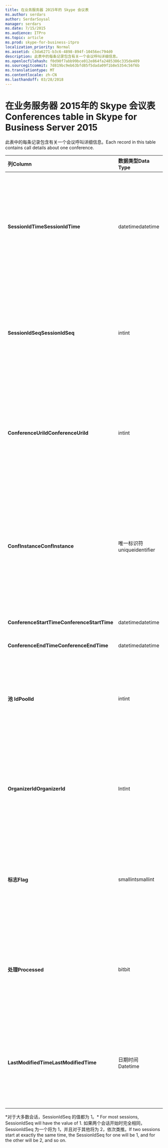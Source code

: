 ```yaml
---
title: 在业务服务器 2015年的 Skype 会议表
ms.author: serdars
author: SerdarSoysal
manager: serdars
ms.date: 7/15/2015
ms.audience: ITPro
ms.topic: article
ms.prod: skype-for-business-itpro
localization_priority: Normal
ms.assetid: c3da6271-b3c6-4898-894f-10456ec794d0
description: 此表中的每条记录包含有关一个会议呼叫详细信息。
ms.openlocfilehash: f0d90f7abb99bce012e864fa2485386c335de409
ms.sourcegitcommit: 7d819bc9eb63bfd85f5dada09f1b8e5354c56f6b
ms.translationtype: MT
ms.contentlocale: zh-CN
ms.lasthandoff: 03/28/2018
---
```

# <a name="conferences-table-in-skype-for-business-server-2015"></a><span data-ttu-id="b54e3-103">在业务服务器 2015年的 Skype 会议表</span><span class="sxs-lookup"><span data-stu-id="b54e3-103">Conferences table in Skype for Business Server 2015</span></span>
 
<span data-ttu-id="b54e3-104">此表中的每条记录包含有关一个会议呼叫详细信息。</span><span class="sxs-lookup"><span data-stu-id="b54e3-104">Each record in this table contains call details about one conference.</span></span>
  
|<span data-ttu-id="b54e3-105">**列**</span><span class="sxs-lookup"><span data-stu-id="b54e3-105">**Column**</span></span>|<span data-ttu-id="b54e3-106">**数据类型**</span><span class="sxs-lookup"><span data-stu-id="b54e3-106">**Data Type**</span></span>|<span data-ttu-id="b54e3-107">**键/索引**</span><span class="sxs-lookup"><span data-stu-id="b54e3-107">**Key/Index**</span></span>|<span data-ttu-id="b54e3-108">**详细信息**</span><span class="sxs-lookup"><span data-stu-id="b54e3-108">**Details**</span></span>|
|:-----|:-----|:-----|:-----|
|<span data-ttu-id="b54e3-109">**SessionIdTime**</span><span class="sxs-lookup"><span data-stu-id="b54e3-109">**SessionIdTime**</span></span> <br/> |<span data-ttu-id="b54e3-110">datetime</span><span class="sxs-lookup"><span data-stu-id="b54e3-110">datetime</span></span>  <br/> |<span data-ttu-id="b54e3-111">Primary</span><span class="sxs-lookup"><span data-stu-id="b54e3-111">Primary</span></span>  <br/> |<span data-ttu-id="b54e3-112">会议请求通过 CDR 代理被捕获的时间。</span><span class="sxs-lookup"><span data-stu-id="b54e3-112">Time that the conference request was captured by the CDR agent.</span></span> <span data-ttu-id="b54e3-113">只用作主键来唯一标识的会议实例。</span><span class="sxs-lookup"><span data-stu-id="b54e3-113">Used only as a primary key to uniquely identify a conference instance.</span></span>  <br/> |
|<span data-ttu-id="b54e3-114">**SessionIdSeq**</span><span class="sxs-lookup"><span data-stu-id="b54e3-114">**SessionIdSeq**</span></span> <br/> |<span data-ttu-id="b54e3-115">int</span><span class="sxs-lookup"><span data-stu-id="b54e3-115">int</span></span>  <br/> |<span data-ttu-id="b54e3-116">Primary</span><span class="sxs-lookup"><span data-stu-id="b54e3-116">Primary</span></span>  <br/> |<span data-ttu-id="b54e3-117">以标识会话的 ID 号。</span><span class="sxs-lookup"><span data-stu-id="b54e3-117">ID number to identify the session.</span></span> <span data-ttu-id="b54e3-118">与**SessionIdTime**配合使用，以唯一标识的会议实例。</span><span class="sxs-lookup"><span data-stu-id="b54e3-118">Used in conjunction with **SessionIdTime** to uniquely identify a conference instance.</span></span> * <br/> |
|<span data-ttu-id="b54e3-119">**ConferenceUriId**</span><span class="sxs-lookup"><span data-stu-id="b54e3-119">**ConferenceUriId**</span></span> <br/> |<span data-ttu-id="b54e3-120">int</span><span class="sxs-lookup"><span data-stu-id="b54e3-120">int</span></span>  <br/> |<span data-ttu-id="b54e3-121">外</span><span class="sxs-lookup"><span data-stu-id="b54e3-121">Foreign</span></span>  <br/> |<span data-ttu-id="b54e3-122">会议的 URI。</span><span class="sxs-lookup"><span data-stu-id="b54e3-122">Conference URI.</span></span> <span data-ttu-id="b54e3-123">[业务服务器 2015年的 Skype 在 ConferenceUris 表](conferenceuris.md)的详细信息，请参阅。</span><span class="sxs-lookup"><span data-stu-id="b54e3-123">See the [ConferenceUris table in Skype for Business Server 2015](conferenceuris.md) for more information.</span></span> <br/> |
|<span data-ttu-id="b54e3-124">**ConfInstance**</span><span class="sxs-lookup"><span data-stu-id="b54e3-124">**ConfInstance**</span></span> <br/> |<span data-ttu-id="b54e3-125">唯一标识符</span><span class="sxs-lookup"><span data-stu-id="b54e3-125">uniqueidentifier</span></span>  <br/> | <br/> |<span data-ttu-id="b54e3-126">用于定期会议;定期举行的会议的每个实例具有相同的**ConferenceUri**中，但将具有不同的**ConfInstance**。</span><span class="sxs-lookup"><span data-stu-id="b54e3-126">Useful for recurring conferences; each instance of a recurring conference has the same **ConferenceUri**, but will have a different **ConfInstance**.</span></span> <br/> |
|<span data-ttu-id="b54e3-127">**ConferenceStartTime**</span><span class="sxs-lookup"><span data-stu-id="b54e3-127">**ConferenceStartTime**</span></span> <br/> |<span data-ttu-id="b54e3-128">datetime</span><span class="sxs-lookup"><span data-stu-id="b54e3-128">datetime</span></span>  <br/> | <br/> |<span data-ttu-id="b54e3-129">会议的开始时间。</span><span class="sxs-lookup"><span data-stu-id="b54e3-129">Conference start time.</span></span>  <br/> |
|<span data-ttu-id="b54e3-130">**ConferenceEndTime**</span><span class="sxs-lookup"><span data-stu-id="b54e3-130">**ConferenceEndTime**</span></span> <br/> |<span data-ttu-id="b54e3-131">datetime</span><span class="sxs-lookup"><span data-stu-id="b54e3-131">datetime</span></span>  <br/> | <br/> |<span data-ttu-id="b54e3-132">会议的开始时间。</span><span class="sxs-lookup"><span data-stu-id="b54e3-132">Conference start time.</span></span>  <br/> |
|<span data-ttu-id="b54e3-133">**池 Id**</span><span class="sxs-lookup"><span data-stu-id="b54e3-133">**PoolId**</span></span> <br/> |<span data-ttu-id="b54e3-134">int</span><span class="sxs-lookup"><span data-stu-id="b54e3-134">int</span></span>  <br/> |<span data-ttu-id="b54e3-135">外</span><span class="sxs-lookup"><span data-stu-id="b54e3-135">Foreign</span></span>  <br/> |<span data-ttu-id="b54e3-136">ID 号来标识会议被捕获时所在的池。</span><span class="sxs-lookup"><span data-stu-id="b54e3-136">ID number to identify the pool in which the conference was captured.</span></span> <span data-ttu-id="b54e3-137">[池表](pools.md)的详细信息，请参阅。</span><span class="sxs-lookup"><span data-stu-id="b54e3-137">See the [Pools table](pools.md) for more information.</span></span> <br/> |
|<span data-ttu-id="b54e3-138">**OrganizerId**</span><span class="sxs-lookup"><span data-stu-id="b54e3-138">**OrganizerId**</span></span> <br/> |<span data-ttu-id="b54e3-139">Int</span><span class="sxs-lookup"><span data-stu-id="b54e3-139">Int</span></span>  <br/> |<span data-ttu-id="b54e3-140">外</span><span class="sxs-lookup"><span data-stu-id="b54e3-140">Foreign</span></span>  <br/> |<span data-ttu-id="b54e3-141">ID 号来标识 URI 的这次会议的组织者。</span><span class="sxs-lookup"><span data-stu-id="b54e3-141">ID number to identify the organizer URI of this conference.</span></span> <span data-ttu-id="b54e3-142">[（Users） 表格](users.md)的详细信息，请参阅。</span><span class="sxs-lookup"><span data-stu-id="b54e3-142">See the [Users table](users.md) for more information.</span></span> <br/> |
|<span data-ttu-id="b54e3-143">**标志**</span><span class="sxs-lookup"><span data-stu-id="b54e3-143">**Flag**</span></span> <br/> |<span data-ttu-id="b54e3-144">smallint</span><span class="sxs-lookup"><span data-stu-id="b54e3-144">smallint</span></span>  <br/> || <span data-ttu-id="b54e3-145">包含会议属性的位掩码。</span><span class="sxs-lookup"><span data-stu-id="b54e3-145">A bit mask that contains Conference Attributes.</span></span> <span data-ttu-id="b54e3-146">可能的值：</span><span class="sxs-lookup"><span data-stu-id="b54e3-146">Possible values are:</span></span> <br/>  <span data-ttu-id="b54e3-147">0X01</span><span class="sxs-lookup"><span data-stu-id="b54e3-147">0X01</span></span> <br/>  <span data-ttu-id="b54e3-148">综合</span><span class="sxs-lookup"><span data-stu-id="b54e3-148">Synthetic</span></span> <br/>  <span data-ttu-id="b54e3-149">交易记录</span><span class="sxs-lookup"><span data-stu-id="b54e3-149">Transaction</span></span> <br/> |
|<span data-ttu-id="b54e3-150">**处理**</span><span class="sxs-lookup"><span data-stu-id="b54e3-150">**Processed**</span></span> <br/> |<span data-ttu-id="b54e3-151">bit</span><span class="sxs-lookup"><span data-stu-id="b54e3-151">bit</span></span>  <br/> ||<span data-ttu-id="b54e3-152">监视服务所使用的内部字段。</span><span class="sxs-lookup"><span data-stu-id="b54e3-152">Internal field used by the Monitoring service.</span></span>  <br/> <span data-ttu-id="b54e3-153">在 Microsoft Lync Server 2013 引入了此字段。</span><span class="sxs-lookup"><span data-stu-id="b54e3-153">This field was introduced in Microsoft Lync Server 2013.</span></span>  <br/> |
|<span data-ttu-id="b54e3-154">**LastModifiedTime**</span><span class="sxs-lookup"><span data-stu-id="b54e3-154">**LastModifiedTime**</span></span> <br/> |<span data-ttu-id="b54e3-155">日期时间</span><span class="sxs-lookup"><span data-stu-id="b54e3-155">Datetime</span></span>  <br/> ||<span data-ttu-id="b54e3-156">供内部使用监视服务。</span><span class="sxs-lookup"><span data-stu-id="b54e3-156">For internal use by the Monitoring service.</span></span>  <br/> <span data-ttu-id="b54e3-157">为业务服务器 2015年在 Skype 引入了此字段。</span><span class="sxs-lookup"><span data-stu-id="b54e3-157">This field was introduced in Skype for Business Server 2015.</span></span>  <br/> |
   
<span data-ttu-id="b54e3-158">\*对于大多数会话，SessionIdSeq 的值都为 1。</span><span class="sxs-lookup"><span data-stu-id="b54e3-158">\* For most sessions, SessionIdSeq will have the value of 1.</span></span> <span data-ttu-id="b54e3-159">如果两个会话开始时完全相同，SessionIdSeq 为一个将为 1，并且对于其他将为 2，依次类推。</span><span class="sxs-lookup"><span data-stu-id="b54e3-159">If two sessions start at exactly the same time, the SessionIdSeq for one will be 1, and for the other will be 2, and so on.</span></span>
  

